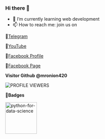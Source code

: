 ### Hi there 👋

- 🌱 I’m currently learning web development 
- 📫 How to reach me: join us on

🔴[Telegram](https://t.me/mronion420)

🔴[YouTube](https://youtube.com/channel/UCjIJdVtUPvj0RvGPtrBx8xg)

🔴[Facebook Profile](https://www.facebook.com/attachment.unavaillable)

🔴[Facebook Page](https://www.facebook.com/mr.x3non)

**Visitor Github @mronion420**

![PROFILE VIEWERS](https://gpvc.arturio.dev/mronion420) 

**🔴Badges**

<a href="https://www.credly.com/badges/94f71963-c3a0-4baf-87d3-f34f5bda16db/facebook_messenger"><img src="https://i.ibb.co/4YNdbJS/python-for-data-science.png" alt="python-for-data-science" border="0" hight="100" width="100"></a>
